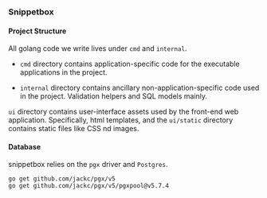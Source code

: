 ### Snippetbox

#### Project Structure

All golang code we write lives under `cmd` and `internal`.

- `cmd` directory contains application-specific code for the executable applications in the project.

- `internal` directory contains ancillary non-application-specific code used in the project. Validation helpers and SQL models mainly.

`ui` directory contains user-interface assets used by the front-end web application. Specifically, html templates, and the `ui/static` directory contains static files like CSS nd images.

#### Database

snippetbox relies on the `pgx` driver and `Postgres`.

```
go get github.com/jackc/pgx/v5
go get github.com/jackc/pgx/v5/pgxpool@v5.7.4
